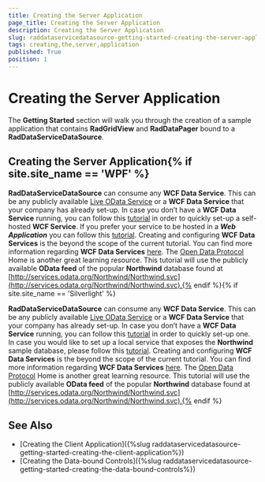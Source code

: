 ```yaml
---
title: Creating the Server Application
page_title: Creating the Server Application
description: Creating the Server Application
slug: raddataservicedatasource-getting-started-creating-the-server-application
tags: creating,the,server,application
published: True
position: 1
---
```


# Creating the Server Application



The __Getting Started__ section will walk you through the creation of a sample application that contains __RadGridView__ and __RadDataPager__ bound to a __RadDataServiceDataSource__.

## Creating the Server Application{% if site.site_name == 'WPF' %}

__RadDataServiceDataSource__ can consume any __WCF Data Service__. This can be any publicly available [Live OData Service](http://www.odata.org/producers) or a __WCF Data Service__ that your company has already set-up. In case you don’t have a __WCF Data Service__ running, you can follow this [tutorial](http://msdn.microsoft.com/en-us/library/ms731758.aspx) in order to quickly set-up a self-hosted __WCF Service__. If you prefer your service to be hosted in a ___Web Application___ you can follow this [tutorial](http://msdn.microsoft.com/en-us/library/dd465161.aspx).
Creating and configuring __WCF Data Services__ is the beyond the scope of the current tutorial. You can find more information regarding __WCF Data Services__ [here](http://msdn.microsoft.com/en-us/data/bb931106). The [Open Data Protocol](http://www.odata.org/) Home is another great learning resource. This tutorial will use the publicly available __OData feed__ of the popular __Northwind__ database found at [http://services.odata.org/Northwind/Northwind.svc](http://services.odata.org/Northwind/Northwind.svc).{% endif %}{% if site.site_name == 'Silverlight' %}

__RadDataServiceDataSource__ can consume any __WCF Data Service__. This can be any publicly available [Live OData Service](http://www.odata.org/producers) or a __WCF Data Service__ that your company has already set-up. In case you don’t have a __WCF Data Service__ running, you can follow this [tutorial](http://msdn.microsoft.com/en-us/library/cc668184.aspx) in order to quickly set-up one. In case you would like to set up a local service that exposes the __Northwind__ sample database, please follow this [tutorial](http://msdn.microsoft.com/en-us/library/cc838239(v=VS.96).aspx).
Creating and configuring __WCF Data Services__ is the beyond the scope of the current tutorial. You can find more information regarding __WCF Data Services__ [here](http://msdn.microsoft.com/en-us/data/bb931106). The [Open Data Protocol](http://www.odata.org/) Home is another great learning resource. This tutorial will use the publicly available __OData feed__ of the popular __Northwind__ database found at [http://services.odata.org/Northwind/Northwind.svc](http://services.odata.org/Northwind/Northwind.svc).{% endif %}

## See Also

* [Creating the Client Application]({%slug raddataservicedatasource-getting-started-creating-the-client-application%})
* [Creating the Data-bound Controls]({%slug raddataservicedatasource-getting-started-creating-the-data-bound-controls%})